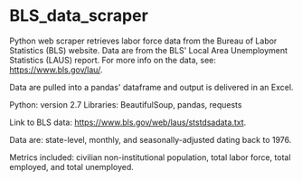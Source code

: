 # BLS_data_scraper
Python web scraper retrieves labor force data from the Bureau of Labor Statistics (BLS) website. Data are from the BLS' Local Area Unemployment Statistics (LAUS) report. For more info on the data, see: https://www.bls.gov/lau/.  

Data are pulled into a pandas' dataframe and output is delivered in an Excel. 

Python: version 2.7
Libraries: BeautifulSoup, pandas, requests 

Link to BLS data: https://www.bls.gov/web/laus/ststdsadata.txt.

Data are: state-level, monthly, and seasonally-adjusted dating back to 1976.

Metrics included: civilian non-institutional population, total labor force, total employed, and total unemployed. 
